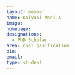 ```yaml
---
layout: member
name: Kalyani Mani A
image: 
homepage:
designations: 
  - PhD Scholar
area: coal gasification
bio: 
email: 
type: student
---
```

